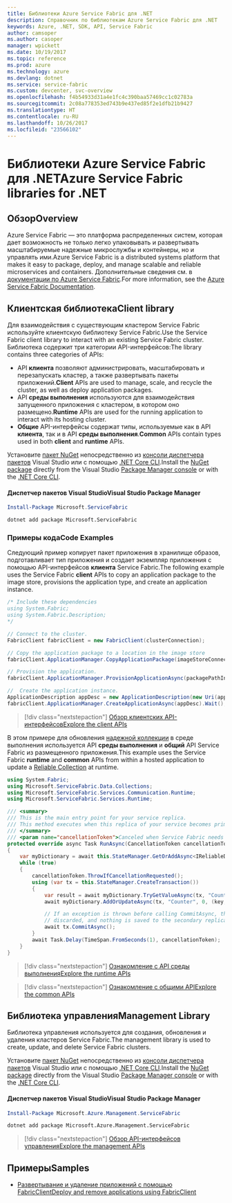 ```yaml
---
title: Библиотеки Azure Service Fabric для .NET
description: Справочник по библиотекам Azure Service Fabric для .NET
keywords: Azure, .NET, SDK, API, Service Fabric
author: camsoper
ms.author: casoper
manager: wpickett
ms.date: 10/19/2017
ms.topic: reference
ms.prod: azure
ms.technology: azure
ms.devlang: dotnet
ms.service: service-fabric
ms.custom: devcenter, svc-overview
ms.openlocfilehash: f4b54933d31a4e1fc4c390baa57469cc1c02783a
ms.sourcegitcommit: 2c08a778353ed743b9e437ed85f2e1dfb21b9427
ms.translationtype: HT
ms.contentlocale: ru-RU
ms.lasthandoff: 10/26/2017
ms.locfileid: "23566102"
---
```

# <a name="azure-service-fabric-libraries-for-net"></a><span data-ttu-id="c6738-104">Библиотеки Azure Service Fabric для .NET</span><span class="sxs-lookup"><span data-stu-id="c6738-104">Azure Service Fabric libraries for .NET</span></span>

## <a name="overview"></a><span data-ttu-id="c6738-105">Обзор</span><span class="sxs-lookup"><span data-stu-id="c6738-105">Overview</span></span>

<span data-ttu-id="c6738-106">Azure Service Fabric — это платформа распределенных систем, которая дает возможность не только легко упаковывать и развертывать масштабируемые надежные микрослужбы и контейнеры, но и управлять ими.</span><span class="sxs-lookup"><span data-stu-id="c6738-106">Azure Service Fabric is a distributed systems platform that makes it easy to package, deploy, and manage scalable and reliable microservices and containers.</span></span>  <span data-ttu-id="c6738-107">Дополнительные сведения см. в [документации по Azure Service Fabric](/azure/service-fabric/).</span><span class="sxs-lookup"><span data-stu-id="c6738-107">For more information, see the [Azure Service Fabric Documentation](/azure/service-fabric/).</span></span>

## <a name="client-library"></a><span data-ttu-id="c6738-108">Клиентская библиотека</span><span class="sxs-lookup"><span data-stu-id="c6738-108">Client library</span></span>

<span data-ttu-id="c6738-109">Для взаимодействия с существующим кластером Service Fabric используйте клиентскую библиотеку Service Fabric.</span><span class="sxs-lookup"><span data-stu-id="c6738-109">Use the Service Fabric client library to interact with an existing Service Fabric cluster.</span></span>  <span data-ttu-id="c6738-110">Библиотека содержит три категории API-интерфейсов:</span><span class="sxs-lookup"><span data-stu-id="c6738-110">The library contains three categories of APIs:</span></span>

* <span data-ttu-id="c6738-111">API **клиента** позволяют администрировать, масштабировать и перезапускать кластер, а также развертывать пакеты приложений.</span><span class="sxs-lookup"><span data-stu-id="c6738-111">**Client** APIs are used to manage, scale, and recycle the cluster, as well as deploy application packages.</span></span>
* <span data-ttu-id="c6738-112">API **среды выполнения** используются для взаимодействия запущенного приложения с кластером, в котором оно размещено.</span><span class="sxs-lookup"><span data-stu-id="c6738-112">**Runtime** APIs are used for the running application to interact with its hosting cluster.</span></span>
* <span data-ttu-id="c6738-113">**Общие** API-интерфейсы содержат типы, используемые как в API **клиента**, так и в API **среды выполнения**.</span><span class="sxs-lookup"><span data-stu-id="c6738-113">**Common** APIs contain types used in both **client** and **runtime** APIs.</span></span>

<span data-ttu-id="c6738-114">Установите [пакет NuGet](https://www.nuget.org/packages/Microsoft.ServiceFabric) непосредственно из [консоли диспетчера пакетов][PackageManager] Visual Studio или с помощью [.NET Core CLI][DotNetCLI].</span><span class="sxs-lookup"><span data-stu-id="c6738-114">Install the [NuGet package](https://www.nuget.org/packages/Microsoft.ServiceFabric) directly from the Visual Studio [Package Manager console][PackageManager] or with the [.NET Core CLI][DotNetCLI].</span></span>

#### <a name="visual-studio-package-manager"></a><span data-ttu-id="c6738-115">Диспетчер пакетов Visual Studio</span><span class="sxs-lookup"><span data-stu-id="c6738-115">Visual Studio Package Manager</span></span>

```powershell
Install-Package Microsoft.ServiceFabric
```

```bash
dotnet add package Microsoft.ServiceFabric
```

### <a name="code-examples"></a><span data-ttu-id="c6738-116">Примеры кода</span><span class="sxs-lookup"><span data-stu-id="c6738-116">Code Examples</span></span>

<span data-ttu-id="c6738-117">Следующий пример копирует пакет приложения в хранилище образов, подготавливает тип приложения и создает экземпляр приложения с помощью API-интерфейсов **клиента** Service Fabric.</span><span class="sxs-lookup"><span data-stu-id="c6738-117">The following example uses the Service Fabric **client** APIs to copy an application package to the image store, provisions the application type, and create an application instance.</span></span>

```csharp
/* Include these dependencies
using System.Fabric;
using System.Fabric.Description;
*/

// Connect to the cluster.
FabricClient fabricClient = new FabricClient(clusterConnection);

// Copy the application package to a location in the image store
fabricClient.ApplicationManager.CopyApplicationPackage(imageStoreConnectionString, packagePath, packagePathInImageStore);

// Provision the application.
fabricClient.ApplicationManager.ProvisionApplicationAsync(packagePathInImageStore).Wait();

//  Create the application instance.
ApplicationDescription appDesc = new ApplicationDescription(new Uri(appName), appType, appVersion);
fabricClient.ApplicationManager.CreateApplicationAsync(appDesc).Wait();
```

> [!div class="nextstepaction"]
> [<span data-ttu-id="c6738-118">Обзор клиентских API-интерфейсов</span><span class="sxs-lookup"><span data-stu-id="c6738-118">Explore the client APIs</span></span>](/dotnet/api/overview/azure/servicefabric/client)

<span data-ttu-id="c6738-119">В этом примере для обновления [надежной коллекции](/azure/service-fabric/service-fabric-reliable-services-reliable-collections) в среде выполнения используется API **среды выполнения** и **общий** API Service Fabric из размещенного приложения.</span><span class="sxs-lookup"><span data-stu-id="c6738-119">This example uses the Service Fabric **runtime** and **common** APIs from within a hosted application to update a [Reliable Collection](/azure/service-fabric/service-fabric-reliable-services-reliable-collections) at runtime.</span></span>

```csharp
using System.Fabric;
using Microsoft.ServiceFabric.Data.Collections;
using Microsoft.ServiceFabric.Services.Communication.Runtime;
using Microsoft.ServiceFabric.Services.Runtime;

/// <summary>
/// This is the main entry point for your service replica.
/// This method executes when this replica of your service becomes primary and has write status.
/// </summary>
/// <param name="cancellationToken">Canceled when Service Fabric needs to shut down this service replica.</param>
protected override async Task RunAsync(CancellationToken cancellationToken)
{
    var myDictionary = await this.StateManager.GetOrAddAsync<IReliableDictionary<string, long>>("myDictionary");
    while (true)
    {
        cancellationToken.ThrowIfCancellationRequested();
        using (var tx = this.StateManager.CreateTransaction())
        {
            var result = await myDictionary.TryGetValueAsync(tx, "Counter");
            await myDictionary.AddOrUpdateAsync(tx, "Counter", 0, (key, value) => ++value);

            // If an exception is thrown before calling CommitAsync, the transaction aborts, all changes are
            // discarded, and nothing is saved to the secondary replicas.
            await tx.CommitAsync();
        }
        await Task.Delay(TimeSpan.FromSeconds(1), cancellationToken);
    }
}
```

> [!div class="nextstepaction"]
> [<span data-ttu-id="c6738-120">Ознакомление с API среды выполнения</span><span class="sxs-lookup"><span data-stu-id="c6738-120">Explore the runtime APIs</span></span>](/dotnet/api/overview/azure/servicefabric/runtime)

> [!div class="nextstepaction"]
> [<span data-ttu-id="c6738-121">Ознакомление с общими API</span><span class="sxs-lookup"><span data-stu-id="c6738-121">Explore the common APIs</span></span>](/dotnet/api/overview/azure/servicefabric/common)

## <a name="management-library"></a><span data-ttu-id="c6738-122">Библиотека управления</span><span class="sxs-lookup"><span data-stu-id="c6738-122">Management Library</span></span>

<span data-ttu-id="c6738-123">Библиотека управления используется для создания, обновления и удаления кластеров Service Fabric.</span><span class="sxs-lookup"><span data-stu-id="c6738-123">The management library is used to create, update, and delete Service Fabric clusters.</span></span>

<span data-ttu-id="c6738-124">Установите [пакет NuGet](https://www.nuget.org/packages/Microsoft.Azure.Management.ServiceFabric) непосредственно из [консоли диспетчера пакетов][PackageManager] Visual Studio или с помощью [.NET Core CLI][DotNetCLI].</span><span class="sxs-lookup"><span data-stu-id="c6738-124">Install the [NuGet package](https://www.nuget.org/packages/Microsoft.Azure.Management.ServiceFabric) directly from the Visual Studio [Package Manager console][PackageManager] or with the [.NET Core CLI][DotNetCLI].</span></span>

#### <a name="visual-studio-package-manager"></a><span data-ttu-id="c6738-125">Диспетчер пакетов Visual Studio</span><span class="sxs-lookup"><span data-stu-id="c6738-125">Visual Studio Package Manager</span></span>

```powershell
Install-Package Microsoft.Azure.Management.ServiceFabric
```

```bash
dotnet add package Microsoft.Azure.Management.ServiceFabric
```

> [!div class="nextstepaction"]
> [<span data-ttu-id="c6738-126">Обзор API-интерфейсов управления</span><span class="sxs-lookup"><span data-stu-id="c6738-126">Explore the management APIs</span></span>](/dotnet/api/overview/azure/servicefabric/management)

## <a name="samples"></a><span data-ttu-id="c6738-127">Примеры</span><span class="sxs-lookup"><span data-stu-id="c6738-127">Samples</span></span>

* [<span data-ttu-id="c6738-128">Развертывание и удаление приложений с помощью FabricClient</span><span class="sxs-lookup"><span data-stu-id="c6738-128">Deploy and remove applications using FabricClient</span></span>](/azure/service-fabric/service-fabric-deploy-remove-applications-fabricclient)

[PackageManager]: https://docs.microsoft.com/nuget/tools/package-manager-console
[DotNetCLI]: https://docs.microsoft.com/dotnet/core/tools/dotnet-add-package
